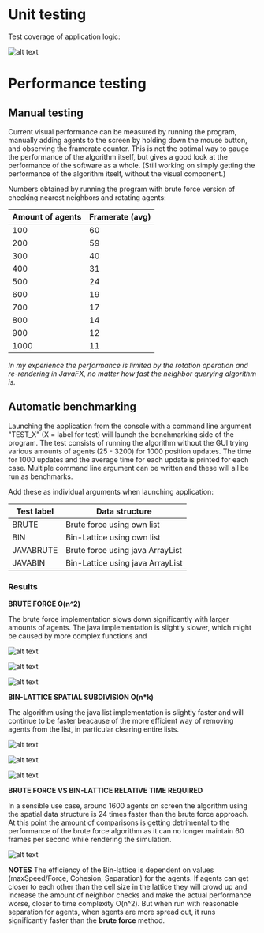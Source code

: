 # Unit testing

Test coverage of application logic:

![alt text](https://raw.githubusercontent.com/stadibo/FlockSimulator/master/documentation/img/20181023_test_coverage.png "Test coverage")

# Performance testing

## Manual testing

Current visual performance can be measured by running the program, manually adding agents to the screen by holding down the mouse button, and observing the framerate counter. This is not the optimal way to gauge the performance of the algorithm itself, but gives a good look at the performance of the software as a whole. (Still working on simply getting the performance of the algorithm itself, without the visual component.)

Numbers obtained by running the program with brute force version of checking nearest neighbors and rotating agents:

Amount of agents | Framerate (avg) |
---------------- | --------- |
100 | 60 |
200 | 59 |
300 | 40 |
400 | 31 |
500 | 24 |
600 | 19 |
700 | 17 |
800 | 14 |
900 | 12 |
1000 | 11 |

*In my experience the performance is limited by the rotation operation and re-rendering in JavaFX, no matter how fast the neighbor querying algorithm is.*

## Automatic benchmarking

Launching the application from the console with a command line argument "TEST_X" (X = label for test) will launch the benchmarking side of the program. The test consists of running the algorithm without the GUI trying various amounts of agents (25 - 3200) for 1000 position updates. The time for 1000 updates and the average time for each update is printed for each case. Multiple command line argument can be written and these will all be run as benchmarks.

Add these as individual arguments when launching application:

Test label | Data structure |
---------------- | --------- |
BRUTE | Brute force using own list|
BIN | Bin-Lattice using own list |
JAVABRUTE | Brute force using java ArrayList|
JAVABIN | Bin-Lattice using java ArrayList |

### Results

**BRUTE FORCE O(n^2)**

The brute force implementation slows down significantly with larger amounts of agents. The java implementation is slightly slower, which might be caused by more complex functions and 

![alt text](https://raw.githubusercontent.com/stadibo/FlockSimulator/master/documentation/img/1000%20updates%20using%20brute%20force%20approach%20(FlockList).png "BF FlockList")

![alt text](https://raw.githubusercontent.com/stadibo/FlockSimulator/master/documentation/img/1000%20updates%20using%20brute%20force%20approach%20(ArrayList).png "BF ArrayList")

![alt text](https://raw.githubusercontent.com/stadibo/FlockSimulator/master/documentation/img/1000%20updates%20using%20brute%20force%20approach%20(FlockList%20vs%20ArrayList).png "BF FlockList vs ArrayList")

**BIN-LATTICE SPATIAL SUBDIVISION O(n*k)**

The algorithm using the java list implementation is slightly faster and will continue to be faster beacause of the more efficient way of removing agents from the list, in particular clearing entire lists.

![alt text](https://raw.githubusercontent.com/stadibo/FlockSimulator/master/documentation/img/1000%20updates%20using%20bin-lattice%20(FlockList).png "BL FlockList")

![alt text](https://raw.githubusercontent.com/stadibo/FlockSimulator/master/documentation/img/1000%20updates%20using%20bin-lattice%20(ArrayList).png "BL ArrayList")

![alt text](https://raw.githubusercontent.com/stadibo/FlockSimulator/master/documentation/img/1000%20updates%20using%20Bin-lattice%20(FlockList%20vs%20ArrayList).png "BL FlockList vs ArrayList")

**BRUTE FORCE VS BIN-LATTICE RELATIVE TIME REQUIRED**

In a sensible use case, around 1600 agents on screen the algorithm using the spatial data structure is 24 times faster than the brute force approach. At this point the amount of comparisons is getting detrimental to the performance of the brute force algorithm as it can no longer maintain 60 frames per second while rendering the simulation.

![alt text](https://raw.githubusercontent.com/stadibo/FlockSimulator/master/documentation/img/1000%20updates_%20Brute%20force%20(FlockList)%20vs%20Bin-lattice%20(FlockList).png "BF vs BL")

**NOTES**
The efficiency of the Bin-lattice is dependent on values (maxSpeed/Force, Cohesion, Separation) for the agents. If agents can get closer to each other than the cell size in the lattice they will crowd up and increase the amount of neighbor checks and make the actual performance worse, closer to time complexity O(n^2). But when run with reasonable separation for agents, when agents are more spread out, it runs significantly faster than the __brute force__ method.
